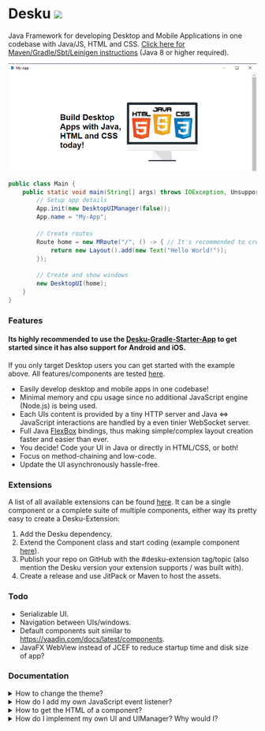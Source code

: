 # Desku [![](https://jitpack.io/v/Osiris-Team/Desku.svg)](https://jitpack.io/#Osiris-Team/Desku)
Java Framework for developing Desktop and Mobile Applications in one codebase with Java/JS, HTML and CSS.
[Click here for Maven/Gradle/Sbt/Leinigen instructions](https://jitpack.io/#Osiris-Team/Desku/LATEST) (Java 8 or higher required).

<p align="center">
  <img src="https://github.com/Osiris-Team/Desku/blob/main/docs/img.png?raw=true" alt=""/>
</p>

```java
public class Main {
    public static void main(String[] args) throws IOException, UnsupportedPlatformException, CefInitializationException, InterruptedException {
        // Setup app details
        App.init(new DesktopUIManager(false));
        App.name = "My-App";

        // Create routes
        Route home = new MRoute("/", () -> { // It's recommended to create a new class and extend Route instead (for larger UIs)
            return new Layout().add(new Text("Hello World!")); 
        });

        // Create and show windows
        new DesktopUI(home);
    }
}
```

### Features
#### Its highly recommended to use the [Desku-Gradle-Starter-App](https://github.com/Osiris-Team/Desku-Gradle-Starter-App) to get started since it has also support for Android and iOS.
If you only target Desktop users you can get started with the example above.
All features/components are tested [here](https://github.com/Osiris-Team/Desku/tree/main/src/test/java/com/osiris/desku/simple_app).

- Easily develop desktop and mobile apps in one codebase!
- Minimal memory and cpu usage since no additional JavaScript engine (Node.js) is being used.
- Each UIs content is provided by a tiny HTTP server and
Java <=> JavaScript interactions are handled by a even tinier WebSocket server.
- Full Java [FlexBox](https://css-tricks.com/snippets/css/a-guide-to-flexbox/) 
bindings, thus making simple/complex layout creation faster and easier than ever.
- You decide! Code your UI in Java or directly in HTML/CSS, or both!
- Focus on method-chaining and low-code.
- Update the UI asynchronously hassle-free.

### Extensions
A list of all available extensions can be found [here](https://github.com/topics/desku-extension?o=desc&s=updated).
It can be a single component or a complete suite of multiple components, either
way its pretty easy to create a Desku-Extension:
1. Add the Desku dependency.
2. Extend the Component class and start coding (example component [here](https://github.com/Osiris-Team/Desku/blob/main/src/test/java/com/osiris/desku/VerticalLayout.java)).
3. Publish your repo on GitHub with the #desku-extension tag/topic (also mention the Desku version your extension supports / was built with).
4. Create a release and use JitPack or Maven to host the assets.

### Todo
- Serializable UI.
- Navigation between UIs/windows.
- Default components suit similar to https://vaadin.com/docs/latest/components.
- JavaFX WebView instead of JCEF to reduce startup time and disk size of app?

### Documentation

<div>
<details>
<summary>How to change the theme?</summary>

The theme can be changed quite easily by setting
the `App.theme` variable. <br>
Create your own themes by extending the `Theme` class
where you modify existing attributes or add new ones
and update the `App.theme` variable.
</details>



<details>
<summary>How do I add my own JavaScript event listener?</summary>

Probably the best and easiest way to show is with an example.
The code below shows the JavaScript click event being implemented:
```java
public class ClickEvent extends JavaScriptEvent {
    public final boolean isTrusted;
    public final int screenX, screenY;

    public ClickEvent(String rawJSMessage, Component<?> comp) {
        super(rawJSMessage, comp);
        this.isTrusted = jsMessage.get("isTrusted").getAsBoolean();
        this.screenX = jsMessage.get("screenX").getAsInt();
        this.screenY = jsMessage.get("screenY").getAsInt();
    }
}

public class MyComp extends Component<MyComp>{
    /**
     * Do not add actions via this variable, use {@link #onClick(Consumer)} instead.
     */
    public final Event<ClickEvent> _onClick = new Event<>();
    public MyComp(){
        init(this, "my-comp");
    }
    /**
     * Adds a listener that gets executed when this component was clicked.
     */
    public MyComp onClick(Consumer<ClickEvent> code) {
        _onClick.addAction((event) -> code.accept(event));
        Component<?> _this = this;
        UI.current().registerJSListener("click", _this, (msg) -> {
            _onClick.execute(new ClickEvent(msg, _this)); // Executes all listeners
        });
        return target;
    }
};
```
You can register listeners on any JavaScript event 
you'd like: https://developer.mozilla.org/en-US/docs/Web/Events
</details>



<details>
<summary>How to get the HTML of a component?</summary>

Get the components' HTML string via 
`component.element.outerHTML()`. <br>
Note that this also includes all its children.
To make sure it equals the actual in memory representation
call `component.updateAll()` before retrieving the HTML.
</details>

<details>
<summary>How do I implement my own UI and UIManager? Why would I?</summary>

UI and UIManager are both abstract classes that can be extended.
Desku already provides implementations (DesktopUI and DesktopUIManager)
via JCEF to be able to run on Desktop platforms like Windows, Linux and Mac.

The Desku-Starter-App contains implementations for Android and iOS. If you
want to support even more platforms make a pull-request with your implementation!

</details>


</div>
